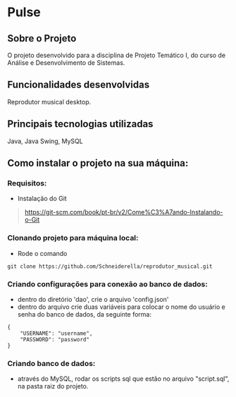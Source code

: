 # Pulse

## Sobre o Projeto

O projeto desenvolvido para a disciplina de Projeto Temático I, do curso de Análise e Desenvolvimento de Sistemas.


## Funcionalidades desenvolvidas
Reprodutor musical desktop.

## Principais tecnologias utilizadas

Java, Java Swing, MySQL


## Como instalar o projeto na sua máquina:

### Requisitos:
* Instalação do Git
> https://git-scm.com/book/pt-br/v2/Come%C3%A7ando-Instalando-o-Git

### Clonando projeto para máquina local:

* Rode o comando
```
git clone https://github.com/Schneiderella/reprodutor_musical.git
```

### Criando configurações para conexão ao banco de dados:
* dentro do diretório 'dao', crie o arquivo 'config.json'
* dentro do arquivo crie duas variáveis para colocar o nome do usuário e senha do banco de dados, da seguinte forma:

```
{
    "USERNAME": "username",
    "PASSWORD": "password"  
}

``` 


### Criando banco de dados:
* através do MySQL, rodar os scripts sql que estão no arquivo "script.sql", na pasta raiz do projeto.
